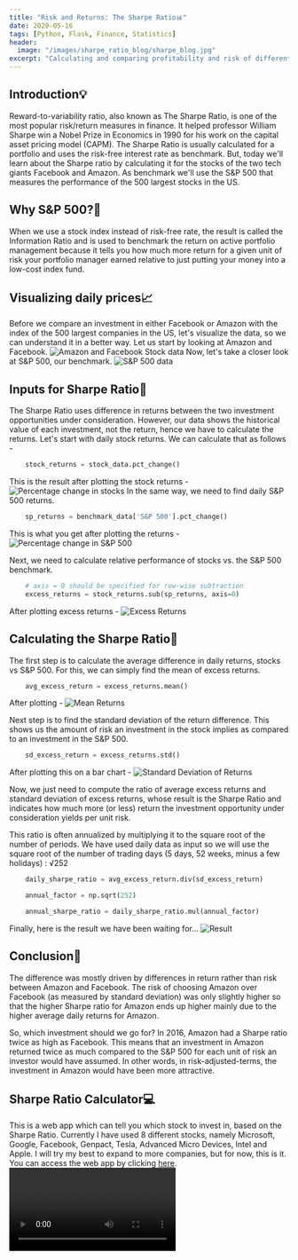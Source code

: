 ```yaml
---
title: "Risk and Returns: The Sharpe Ratio📊"
date: 2020-05-16
tags: [Python, Flask, Finance, Statistics]
header:
  image: "/images/sharpe_ratio_blog/sharpe_blog.jpg"
excerpt: "Calculating and comparing profitability and risk of different investments using the Sharpe Ratio."
---
```


## Introduction💡
Reward-to-variability ratio, also known as The Sharpe Ratio, is one of the most popular risk/return measures in finance. It helped professor William Sharpe win a Nobel Prize in Economics in 1990 for his work on the capital asset pricing model (CAPM). The Sharpe Ratio is usually calculated for a portfolio and uses the risk-free interest rate as benchmark. But, today we'll learn about the Sharpe ratio by calculating it for the stocks of the two tech giants Facebook and Amazon. As benchmark we'll use the S&P 500 that measures the performance of the 500 largest stocks in the US.

## Why S&P 500?🤔
When we use a stock index instead of risk-free rate, the result is called the Information Ratio and is used to benchmark the return on active portfolio management because it tells you how much more return for a given unit of risk your portfolio manager earned relative to just putting your money into a low-cost index fund.

## Visualizing daily prices📈
Before we compare an investment in either Facebook or Amazon with the index of the 500 largest companies in the US, let's visualize the data, so we can understand it in a better way. Let us start by looking at Amazon and Facebook.
<img src="{{ site.url }}{{ site.baseurl }}/images/sharpe_ratio_blog/ama_fb_graph.PNG" alt="Amazon and Facebook Stock data">
Now, let's take a closer look at S&P 500, our benchmark.
<img src="{{ site.url }}{{ site.baseurl }}/images/sharpe_ratio_blog/sp_500_graph.PNG" alt="S&P 500 data">

## Inputs for Sharpe Ratio📨
The Sharpe Ratio uses difference in returns between the two investment opportunities under consideration. However, our data shows the historical value of each investment, not the return, hence we have to calculate the returns. Let's start with daily stock returns. We can calculate that as follows -
```python
    stock_returns = stock_data.pct_change()
```
This is the result after plotting the stock returns -
<img src="{{ site.url }}{{ site.baseurl }}/images/sharpe_ratio_blog/stock_returns.PNG" alt="Percentage change in stocks">
In the same way, we need to find daily S&P 500 returns.
```python
    sp_returns = benchmark_data['S&P 500'].pct_change()
```
This is what you get after plotting the returns -
<img src="{{ site.url }}{{ site.baseurl }}/images/sharpe_ratio_blog/sp_500_returns.PNG" alt="Percentage change in S&P 500">

Next, we need to calculate relative performance of stocks vs. the S&P 500 benchmark.
```python
    # axis = 0 should be specified for row-wise subtraction
    excess_returns = stock_returns.sub(sp_returns, axis=0)
```
After plotting excess returns -
<img src="{{ site.url }}{{ site.baseurl }}/images/sharpe_ratio_blog/excess_returns.PNG" alt="Excess Returns">

## Calculating the Sharpe Ratio📝
The first step is to calculate the average difference in daily returns, stocks vs S&P 500. For this, we can simply find the mean of excess returns.
```python
    avg_excess_return = excess_returns.mean()
```
After plotting -
<img src="{{ site.url }}{{ site.baseurl }}/images/sharpe_ratio_blog/mean_returns.PNG" alt="Mean Returns">

Next step is to find the standard deviation of the return difference. This shows us the amount of risk an investment in the stock implies as compared to an investment in the S&P 500.
```python
    sd_excess_return = excess_returns.std()
```
After plotting this on a bar chart -
<img src="{{ site.url }}{{ site.baseurl }}/images/sharpe_ratio_blog/sd_returns.PNG" alt="Standard Deviation of Returns">

Now, we just need to compute the ratio of average excess returns and standard deviation of excess returns, whose result is the Sharpe Ratio and indicates how much more (or less) return the investment opportunity under consideration yields per unit risk.

This ratio is often annualized by multiplying it to the square root of the number of periods. We have used daily data as input so we will use the square root of the number of trading days (5 days, 52 weeks, minus a few holidays) : √252

```python
    daily_sharpe_ratio = avg_excess_return.div(sd_excess_return)

    annual_factor = np.sqrt(252)

    annual_sharpe_ratio = daily_sharpe_ratio.mul(annual_factor)
```
Finally, here is the result we have been waiting for...
<img src="{{ site.url }}{{ site.baseurl }}/images/sharpe_ratio_blog/result.PNG" alt="Result">

## Conclusion💸
The difference was mostly driven by differences in return rather than risk between Amazon and Facebook. The risk of choosing Amazon over Facebook (as measured by standard deviation) was only slightly higher so that the higher Sharpe ratio for Amazon ends up higher mainly due to the higher average daily returns for Amazon.

So, which investment should we go for? In 2016, Amazon had a Sharpe ratio twice as high as Facebook. This means that an investment in Amazon returned twice as much compared to the S&P 500 for each unit of risk an investor would have assumed. In other words, in risk-adjusted-terms, the investment in Amazon would have been more attractive.

## Sharpe Ratio Calculator💻
This is a web app which can tell you which stock to invest in, based on the Sharpe Ratio. Currently I have used 8 different stocks, namely Microsoft, Google, Facebook, Genpact, Tesla, Advanced Micro Devices, Intel and Apple. I will try my best to expand to more companies, but for now, this is it. You can access the web app by clicking [here](https://sharpe-ratio-calculator.herokuapp.com/).
<video controls>
  <source src="videos/sharpe_ratio_calc.mp4" type="video/mp4">
</video>

